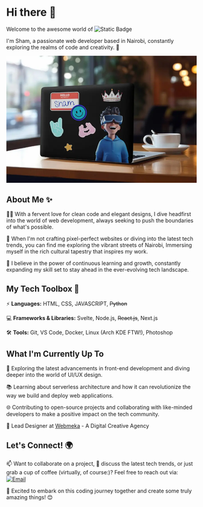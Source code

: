 # Hi there 👋

<!--
**shamvoke/shamvoke**
-->
Welcome to the awesome world of ![Static Badge](https://img.shields.io/badge/SHAM-VOKE-blue) 


I'm Sham, a passionate web developer based in Nairobi, constantly exploring the realms of code and creativity. 🚀

![Sham Voke's desktop stickers](assets/img/shamvoke.webp)
## About Me ✨

👨‍💻 With a fervent love for clean code and elegant designs, I dive headfirst into the world of web development, always seeking to push the boundaries of what's possible.

🎨 When I'm not crafting pixel-perfect websites or diving into the latest tech trends, you can find me exploring the vibrant streets of Nairobi, Immersing myself in the rich cultural tapestry that inspires my work.

🌱 I believe in the power of continuous learning and growth, constantly expanding my skill set to stay ahead in the ever-evolving tech landscape.

## My Tech Toolbox 🧰

⚡ **Languages:** HTML, CSS, JAVASCRIPT, ~~Python~~

💻 **Frameworks & Libraries:** Svelte, Node.js, ~~React.js~~, Next.js

🛠️ **Tools:** Git, VS Code, Docker, Linux (Arch KDE FTW!), Photoshop

## What I'm Currently Up To

🔭 Exploring the latest advancements in front-end development and diving deeper into the world of UI/UX design.

📚 Learning about serverless architecture and how it can revolutionize the way we build and deploy web applications.

🌐 Contributing to open-source projects and collaborating with like-minded developers to make a positive impact on the tech community.

🚀 Lead Designer at [Webmeka](https://www.webmeka.com/)   - A Digital Creative Agency

## Let's Connect! 🌍

📫 Want to collaborate on a project, 💬 discuss the latest tech trends, or just grab a cup of coffee (virtually, of course:)? Feel free to reach out via: <a href="mailto:shamvoke@webmeka.com" title="Email"><img alt="Email" src="https://img.shields.io/badge/Email-0078D4?style=for-the-badge&logo=minutemailer&logoColor=white" height="30" align="center"/></a>

🚀 Excited to embark on this coding journey together and create some truly amazing things! 😊
